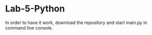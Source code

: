 # Lab-5-Python
 
 In order to have it work, download the repository and start main.py in command line console.
